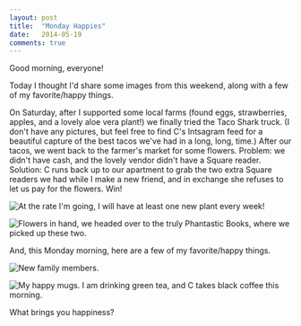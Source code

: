 ```yaml
---
layout: post
title:  "Monday Happies"
date:   2014-05-19
comments: true
---
```


Good morning, everyone!

Today I thought I'd share some images from this weekend, along with a few of my favorite/happy things.

On Saturday, after I supported some local farms (found eggs, strawberries, apples, and a lovely aloe vera plant!) we finally tried the Taco Shark truck. (I don't have any pictures, but feel free to find C's Intsagram feed for a beautiful capture of the best tacos we've had in a long, long, time.) After our tacos, we went back to the farmer's market for some flowers. Problem: we didn't have cash, and the lovely vendor didn't have a Square reader. Solution: C runs back up to our apartment to grab the two extra Square readers we had while I make a new friend, and in exchange she refuses to let us pay for the flowers. Win!

![At the rate I'm going, I will have at least one new plant every week!](/Users/chopinnut2/Pictures/blogpost1.jpg)

![Flowers in hand, we headed over to the truly Phantastic Books, where we picked up these two.](/Users/chopinnut2/Pictures/blogpost2.jpg)

And, this Monday morning, here are a few of my favorite/happy things.

![New family members.](/Users/chopinnut2/Pictures/blogpost3.jpg)

![My happy mugs. I am drinking green tea, and C takes black coffee this morning.](/Users/chopinnut2/Pictures/blogpost4.jpg)

What brings you happiness?
